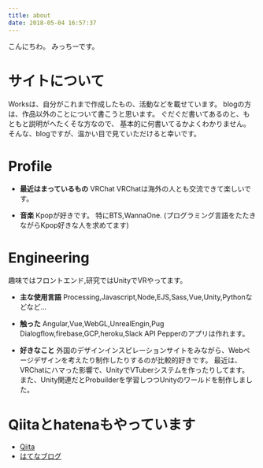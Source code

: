 ```yaml
---
title: about
date: 2018-05-04 16:57:37
---
```


こんにちわ。
みっちーです。

# サイトについて
Worksは、自分がこれまで作成したもの、活動などを載せています。
blogの方は、作品以外のことについて書こうと思います。
ぐだぐだ書いてあるのと、もともと説明がへたくそな方なので、
基本的に何書いてるかよくわかりません。
そんな、blogですが、温かい目で見ていただけると幸いです。

# Profile
- **最近はまっているもの**
VRChat
VRChatは海外の人とも交流できて楽しいです。

- **音楽**
Kpopが好きです。
特にBTS,WannaOne.
(プログラミング言語をたたきながらKpop好きな人を求めてます)

# Engineering
趣味ではフロントエンド,研究ではUnityでVRやってます。

- **主な使用言語**
Processing,Javascript,Node,EJS,Sass,Vue,Unity,Pythonなどなど…

- **触った**
Angular,Vue,WebGL,UnrealEngin,Pug
Dialogflow,firebase,GCP,heroku,Slack API
Pepperのアプリは作れます。

- **好きなこと**
外国のデザインインスピレーションサイトをみながら、Webページデザインを考えたり制作したりするのが比較的好きです。
最近は、VRChatにハマった影響で、UnityでVTuberシステムを作ったりしてます。
また、Unity関連だとProbuilderを学習しつつUnityのワールドを制作しました。

# Qiitaとhatenaもやっています

* [Qiita](https://qiita.com/nyu___nS)
* [はてなブログ](https://misetermakku.hatenablog.com/)